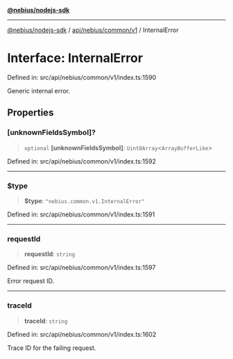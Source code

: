 [**@nebius/nodejs-sdk**](../../../../../README.md)

***

[@nebius/nodejs-sdk](../../../../../README.md) / [api/nebius/common/v1](../README.md) / InternalError

# Interface: InternalError

Defined in: src/api/nebius/common/v1/index.ts:1590

Generic internal error.

## Properties

### \[unknownFieldsSymbol\]?

> `optional` **\[unknownFieldsSymbol\]**: `Uint8Array`\<`ArrayBufferLike`\>

Defined in: src/api/nebius/common/v1/index.ts:1592

***

### $type

> **$type**: `"nebius.common.v1.InternalError"`

Defined in: src/api/nebius/common/v1/index.ts:1591

***

### requestId

> **requestId**: `string`

Defined in: src/api/nebius/common/v1/index.ts:1597

Error request ID.

***

### traceId

> **traceId**: `string`

Defined in: src/api/nebius/common/v1/index.ts:1602

Trace ID for the failing request.
